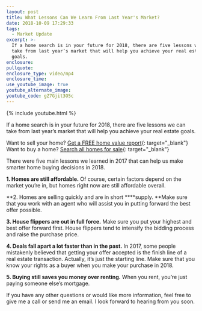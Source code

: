 ```yaml
---
layout: post
title: What Lessons Can We Learn From Last Year's Market?
date: 2018-10-09 17:29:33
tags:
  - Market Update
excerpt: >-
  If a home search is in your future for 2018, there are five lessons we can
  take from last year’s market that will help you achieve your real estate
  goals.
enclosure:
pullquote:
enclosure_type: video/mp4
enclosure_time:
use_youtube_image: true
youtube_alternate_image:
youtube_code: gZ7Gjit3O5c
---
```


{% include youtube.html %}

If a home search is in your future for 2018, there are five lessons we can take from last year’s market that will help you achieve your real estate goals.

Want to sell your home? [Get a FREE home value report](mailto:brandon@blackwellrealtygroup.com){: target="_blank"}<br>Want to buy a home? [Search all homes for sale](https://www.blackwellrealtygroup.com/map_search/results/a/1/#/?city=all&amp;style=all&amp;middle_school=all&amp;baths_min=all&amp;school_district=all&amp;beds_min=all&amp;area_min=all&amp;list_price_min=50000&amp;county=all&amp;list_price_max=all&amp;elementary_school=all&amp;lot_size_min=all&amp;type=res&amp;type=con&amp;per_page=20&amp;high_school=all&amp;year_built_min=all&amp;short_sale=all&amp;page=1){: target="_blank"}

There were five main lessons we learned in 2017 that can help us make smarter home buying decisions in 2018.&nbsp;

**1. Homes are still affordable.**&nbsp;Of course, certain factors depend on the market you’re in, but homes right now are still affordable overall.&nbsp;

**2. Homes are selling quickly and are in short&nbsp;****supply.&nbsp;**Make sure that you work with an agent who will assist you in putting forward the best offer possible.&nbsp;

**3. House flippers are out in full force.**&nbsp;Make sure you put your highest and best offer forward first. House flippers tend to intensify the bidding process and raise the purchase price.&nbsp;

**4. Deals fall apart a lot faster than in the past.**&nbsp;In 2017, some people mistakenly believed that getting your offer accepted is the finish line of a real estate transaction. Actually, it’s just the starting line. Make sure that you know your rights as a buyer when you make your purchase in 2018.&nbsp;

**5. Buying still saves you money over renting.**&nbsp;When you rent, you’re just paying someone else’s mortgage.

If you have any other questions or would like more information, feel free to give me a call or send me an email. I look forward to hearing from you soon.